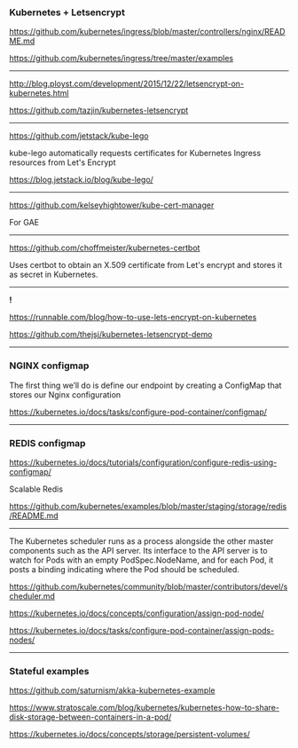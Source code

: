 ### Kubernetes + Letsencrypt

<https://github.com/kubernetes/ingress/blob/master/controllers/nginx/README.md>

<https://github.com/kubernetes/ingress/tree/master/examples>

---

<http://blog.ployst.com/development/2015/12/22/letsencrypt-on-kubernetes.html>

<https://github.com/tazjin/kubernetes-letsencrypt>

---

<https://github.com/jetstack/kube-lego>

kube-lego automatically requests certificates for Kubernetes Ingress resources from Let's Encrypt

<https://blog.jetstack.io/blog/kube-lego/>

---

<https://github.com/kelseyhightower/kube-cert-manager>

For GAE

---

<https://github.com/choffmeister/kubernetes-certbot>

Uses certbot to obtain an X.509 certificate from Let's encrypt and stores it as secret in Kubernetes.

---
**!**

<https://runnable.com/blog/how-to-use-lets-encrypt-on-kubernetes>

<https://github.com/thejsj/kubernetes-letsencrypt-demo>

---

### NGINX configmap

The first thing we’ll do is define our endpoint by creating a ConfigMap that stores our Nginx configuration

<https://kubernetes.io/docs/tasks/configure-pod-container/configmap/>

---

### REDIS configmap

<https://kubernetes.io/docs/tutorials/configuration/configure-redis-using-configmap/>


Scalable Redis

<https://github.com/kubernetes/examples/blob/master/staging/storage/redis/README.md>

---

The Kubernetes scheduler runs as a process alongside the other master components such as the API server. Its interface to the API server is to watch for Pods with an empty PodSpec.NodeName, and for each Pod, it posts a binding indicating where the Pod should be scheduled.

<https://github.com/kubernetes/community/blob/master/contributors/devel/scheduler.md>

<https://kubernetes.io/docs/concepts/configuration/assign-pod-node/>

<https://kubernetes.io/docs/tasks/configure-pod-container/assign-pods-nodes/>


---

### Stateful examples

<https://github.com/saturnism/akka-kubernetes-example>

<https://www.stratoscale.com/blog/kubernetes/kubernetes-how-to-share-disk-storage-between-containers-in-a-pod/>

<https://kubernetes.io/docs/concepts/storage/persistent-volumes/>


